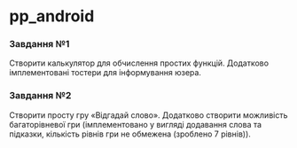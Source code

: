 # pp_android

### Завдання №1

Створити калькулятор для обчислення простих функцій. Додатково імплементовані тостери для інформування юзера.

### Завдання №2

Створити просту гру «Відгадай слово». Додатково створити можливість багаторівневої гри (імплементовано у вигляді додавання слова та підказки, кількість рівнів гри не обмежена (зроблено 7 рівнів)).

